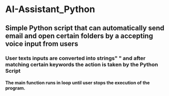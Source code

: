 # AI-Assistant_Python
## Simple Python script that can automatically send email and open certain folders by a accepting voice input from users  
### User texts inputs are converted into strings" "  and after matching certain keywords the action is taken by the Python Script
#### The main function runs in loop until user stops the execution of the program.
